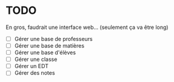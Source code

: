 # TODO

En gros, faudrait une interface web... (seulement ça va être long)
- [ ] Gérer une base de professeurs
- [ ] Gérer une base de matières
- [ ] Gérer une base d'élèves
- [ ] Gérer une classe
- [ ] Gérer un EDT
- [ ] Gérer des notes
